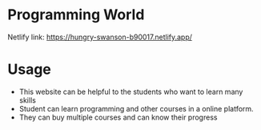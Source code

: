 # Programming World
Netlify link: https://hungry-swanson-b90017.netlify.app/
# Usage
- This website can be helpful to the students who want to learn many skills
- Student can learn programming and other courses in a online platform.
- They can buy multiple courses and can know their progress